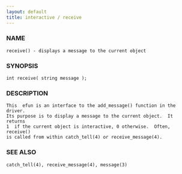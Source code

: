 ```yaml
---
layout: default
title: interactive / receive
---
```


### NAME

    receive() - displays a message to the current object

### SYNOPSIS

    int receive( string message );

### DESCRIPTION

    This  efun is an interface to the add_message() function in the driver.
    Its purpose is to display a message to the current object.  It  returns
    1  if the current object is interactive, 0 otherwise.  Often, receive()
    is called from within catch_tell(4) or receive_message(4).

### SEE ALSO

    catch_tell(4), receive_message(4), message(3)

